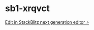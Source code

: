 # sb1-xrqvct

[Edit in StackBlitz next generation editor ⚡️](https://stackblitz.com/~/github.com/OwaUAE/sb1-xrqvct)